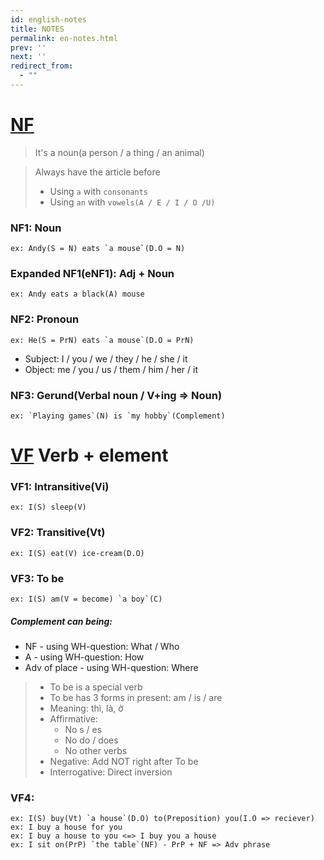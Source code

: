```yaml
---
id: english-notes
title: NOTES
permalink: en-notes.html
prev: ''
next: ''
redirect_from:
  - ""
---
```


<link rel="stylesheet" href="https://maxcdn.bootstrapcdn.com/bootstrap/3.3.7/css/bootstrap.min.css" integrity="sha384-BVYiiSIFeK1dGmJRAkycuHAHRg32OmUcww7on3RYdg4Va+PmSTsz/K68vbdEjh4u" crossorigin="anonymous">
<script>
  var autoGenCSSEl = document.head.querySelector('link');
  document.head.removeChild(autoGenCSSEl);
</script>

# <a name="nf"></a>[NF](#nf)

> It's a noun(a person / a thing / an animal)

> Always have the article before
> - Using `a` with `consonants`
> - Using `an` with `vowels(A / E / I / O /U)`

### NF1: Noun
    ex: Andy(S = N) eats `a mouse`(D.O = N)

### Expanded NF1(eNF1): Adj + Noun
    ex: Andy eats a black(A) mouse

### NF2: Pronoun
    ex: He(S = PrN) eats `a mouse`(D.O = PrN)
- Subject: I / you / we / they / he / she / it
- Object: me / you / us / them / him / her / it

### NF3: Gerund(Verbal noun / V+ing => Noun)
    ex: `Playing games`(N) is `my hobby`(Complement)
    
# <a name="vf"></a>[VF](#vf) Verb + element

### VF1: Intransitive(Vi)
    ex: I(S) sleep(V)
    
### VF2: Transitive(Vt)
    ex: I(S) eat(V) ice-cream(D.O)
    
### VF3: To be
    ex: I(S) am(V = become) `a boy`(C)
##### Complement can being:
- NF - using WH-question: What / Who
- A - using WH-question: How
- Adv of place - using WH-question: Where

> - To be is a special verb
> - To be has 3 forms in present: am / is / are
> - Meaning: thì, là, ở
> - Affirmative:
>   + No s / es
>   + No do / does
>   + No other verbs
> - Negative: Add NOT right after To be
> - Interrogative: Direct inversion

### VF4:
    ex: I(S) buy(Vt) `a house`(D.O) to(Preposition) you(I.O => reciever)
    ex: I buy a house for you
    ex: I buy a house to you <=> I buy you a house
    ex: I sit on(PrP) `the table`(NF) - PrP + NF => Adv phrase
